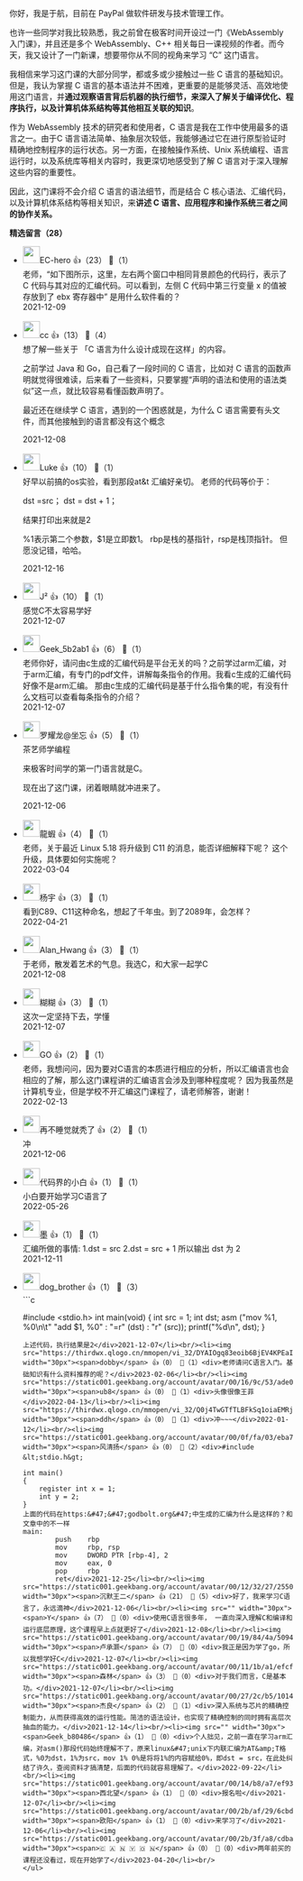 你好，我是于航，目前在 PayPal 做软件研发与技术管理工作。

也许一些同学对我比较熟悉，我之前曾在极客时间开设过一门《WebAssembly 入门课》，并且还是多个 WebAssembly、C++ 相关每日一课视频的作者。而今天，我又设计了一门新课，想要带你从不同的视角来学习 “C” 这门语言。

我相信来学习这门课的大部分同学，都或多或少接触过一些 C 语言的基础知识。但是，我认为掌握 C 语言的基本语法并不困难，更重要的是能够灵活、高效地使用这门语言，并**通过观察语言背后机器的执行细节，来深入了解关于编译优化、程序执行，以及计算机体系结构等其他相互关联的知识**。

作为 WebAssembly 技术的研究者和使用者，C 语言是我在工作中使用最多的语言之一。由于C 语言语法简单、抽象层次较低，我能够通过它在进行原型验证时精确地控制程序的运行状态。另一方面，在接触操作系统、Unix 系统编程、语言运行时，以及系统库等相关内容时，我更深切地感受到了解 C 语言对于深入理解这些内容的重要性。

因此，这门课将不会介绍 C 语言的语法细节，而是结合 C 核心语法、汇编代码，以及计算机体系结构等相关知识，来**讲述 C 语言、应用程序和操作系统三者之间的协作关系。**
<div><strong>精选留言（28）</strong></div><ul>
<li><img src="https://static001.geekbang.org/account/avatar/00/28/8a/af/ea72650f.jpg" width="30px"><span>EC-hero</span> 👍（23） 💬（1）<div>老师，“如下图所示，这里，左右两个窗口中相同背景颜色的代码行，表示了 C 代码与其对应的汇编代码。可以看到，左侧 C 代码中第三行变量 x 的值被存放到了 ebx 寄存器中”     是用什么软件看的？</div>2021-12-09</li><br/><li><img src="https://static001.geekbang.org/account/avatar/00/0f/d6/43/0704d7db.jpg" width="30px"><span>cc</span> 👍（13） 💬（4）<div>想了解一些关于 「C 语言为什么设计成现在这样」的内容。

之前学过 Java 和 Go，自己看了一段时间的 C 语言，比如对 C 语言的函数声明就觉得很难读，后来看了一些资料，只要掌握“声明的语法和使用的语法类似”这一点，就比较容易看懂函数声明了。

最近还在继续学 C 语言，遇到的一个困惑就是，为什么 C 语言需要有头文件，而其他接触到的语言都没有这个概念
</div>2021-12-08</li><br/><li><img src="https://static001.geekbang.org/account/avatar/00/12/8e/10/10092bb1.jpg" width="30px"><span>Luke</span> 👍（10） 💬（1）<div>好早以前搞的os实验，看到那段at&amp;t 汇编好亲切。
老师的代码等价于：

dst =src；
dst = dst + 1；

结果打印出来就是2

%1表示第二个参数，$1是立即数1。
rbp是栈的基指针，rsp是栈顶指针。
但愿没记错，哈哈。</div>2021-12-16</li><br/><li><img src="https://static001.geekbang.org/account/avatar/00/10/c9/10/65fe5b06.jpg" width="30px"><span>J²</span> 👍（10） 💬（1）<div>感觉C不太容易学好</div>2021-12-07</li><br/><li><img src="https://thirdwx.qlogo.cn/mmopen/vi_32/Q0j4TwGTfTK9Yvy5STDw874VEEuPehIcONR9kEq7knIicUNuINU0ovf2ViabhFqiabZiaoXC5FqL89YDCxp3tBnFzA/132" width="30px"><span>Geek_5b2ab1</span> 👍（6） 💬（1）<div>老师你好，请问由c生成的汇编代码是平台无关的吗？之前学过arm汇编，对于arm汇编，有专门的pdf文件，讲解每条指令的作用。我看c生成的汇编代码好像不是arm汇编。
那由c生成的汇编代码是基于什么指令集的呢，有没有什么文档可以查看每条指令的介绍？</div>2021-12-07</li><br/><li><img src="https://static001.geekbang.org/account/avatar/00/1d/42/df/a034455d.jpg" width="30px"><span>罗耀龙@坐忘</span> 👍（5） 💬（1）<div>茶艺师学编程

来极客时间学的第一门语言就是C。

现在出了这门课，闭着眼睛就冲进来了。</div>2021-12-06</li><br/><li><img src="https://static001.geekbang.org/account/avatar/00/0f/42/8c/373d4027.jpg" width="30px"><span>龍蝦</span> 👍（4） 💬（1）<div>老师，关于最近 Linux 5.18 将升级到 C11 的消息，能否详细解释下呢？
这个升级，具体要如何实施呢？</div>2022-03-04</li><br/><li><img src="https://static001.geekbang.org/account/avatar/00/0f/7b/89/34f2cbcc.jpg" width="30px"><span>杨宇</span> 👍（3） 💬（1）<div>看到C89、C11这种命名，想起了千年虫。到了2089年，会怎样？</div>2022-04-21</li><br/><li><img src="https://static001.geekbang.org/account/avatar/00/1f/48/a3/92027340.jpg" width="30px"><span>Alan_Hwang</span> 👍（3） 💬（1）<div>于老师，散发着艺术的气息。我选C，和大家一起学C</div>2021-12-08</li><br/><li><img src="https://static001.geekbang.org/account/avatar/00/10/4b/31/c1ce2abc.jpg" width="30px"><span>糊糊</span> 👍（3） 💬（1）<div>这次一定坚持下去，学懂</div>2021-12-07</li><br/><li><img src="https://static001.geekbang.org/account/avatar/00/25/3f/92/f4a1c192.jpg" width="30px"><span>GO</span> 👍（2） 💬（1）<div>老师，我想问问，因为要对C语言的本质进行相应的分析，所以汇编语言也会相应的了解，那么这门课程讲的汇编语言会涉及到哪种程度呢？
因为我虽然是计算机专业，但是学校不开汇编这门课程了，请老师解答，谢谢！</div>2022-02-13</li><br/><li><img src="https://static001.geekbang.org/account/avatar/00/14/e9/c5/496bdd2a.jpg" width="30px"><span>再不睡觉就秃了</span> 👍（2） 💬（1）<div>冲</div>2021-12-06</li><br/><li><img src="https://static001.geekbang.org/account/avatar/00/2d/f7/7a/73e705a2.jpg" width="30px"><span>代码界的小白</span> 👍（1） 💬（1）<div>小白要开始学习C语言了</div>2022-05-26</li><br/><li><img src="https://static001.geekbang.org/account/avatar/00/27/ed/44/4399a41a.jpg" width="30px"><span>墨</span> 👍（1） 💬（1）<div>汇编所做的事情:
1.dst = src
2.dst = src + 1
所以输出 dst 为 2</div>2021-12-11</li><br/><li><img src="http://thirdwx.qlogo.cn/mmopen/vi_32/DYAIOgq83er6OV33jHia3U9LYlZEx2HrpsELeh3KMlqFiaKpSAaaZeBttXRAVvDXUgcufpqJ60bJWGYGNpT7752w/132" width="30px"><span>dog_brother</span> 👍（1） 💬（3）<div>```c

#include &lt;stdio.h&gt;
int main(void) {
  int src = 1;
  int dst;
  asm (&quot;mov %1, %0\n\t&quot;
       &quot;add $1, %0&quot;
       : &quot;=r&quot; (dst)
       : &quot;r&quot; (src));
  printf(&quot;%d\n&quot;, dst);
}
```
上述代码，执行结果是2</div>2021-12-07</li><br/><li><img src="https://thirdwx.qlogo.cn/mmopen/vi_32/DYAIOgq83eoib6BjEV4KPEaIdlLEfoVFRCxCSlL2XaIVDiaakvjhWEibibym323ZeHXAY46JMO3nSHmjiaWtAY47eww/132" width="30px"><span>dobby</span> 👍（0） 💬（1）<div>老师请问C语言入门。基础知识有什么资料推荐的呢？</div>2023-02-06</li><br/><li><img src="https://static001.geekbang.org/account/avatar/00/16/9c/53/ade0afb0.jpg" width="30px"><span>ub8</span> 👍（0） 💬（1）<div>头像很像王菲</div>2022-04-13</li><br/><li><img src="https://thirdwx.qlogo.cn/mmopen/vi_32/Q0j4TwGTfTLBFkSq1oiaEMRjtyyv4ZpCI0OuaSsqs04ODm0OkZF6QhsAh3SvqhxibS2n7PLAVZE3QRSn5Hic0DyXg/132" width="30px"><span>ddh</span> 👍（0） 💬（1）<div>冲~~~</div>2022-01-12</li><br/><li><img src="https://static001.geekbang.org/account/avatar/00/0f/fa/03/eba78e43.jpg" width="30px"><span>风清扬</span> 👍（0） 💬（2）<div>#include &lt;stdio.h&gt;

int main()
{
    register int x = 1;
    int y = 2;
}  
上面的代码在https:&#47;&#47;godbolt.org&#47;中生成的汇编为什么是这样的？和文章中的不一样
main:
        push    rbp
        mov     rbp, rsp
        mov     DWORD PTR [rbp-4], 2
        mov     eax, 0
        pop     rbp
        ret</div>2021-12-25</li><br/><li><img src="https://static001.geekbang.org/account/avatar/00/12/32/27/25501d3e.jpg" width="30px"><span>沉默王二</span> 👍（21） 💬（5）<div>好了，我来学习C语言了，永远滴神</div>2021-12-06</li><br/><li><img src="" width="30px"><span>Y</span> 👍（7） 💬（0）<div>使用C语言很多年， 一直向深入理解C和编译和运行底层原理，这个课程早上点就更好了</div>2021-12-08</li><br/><li><img src="https://static001.geekbang.org/account/avatar/00/19/84/4a/50940078.jpg" width="30px"><span>卢承灏</span> 👍（7） 💬（0）<div>我正是因为学了go，所以我想学好C</div>2021-12-07</li><br/><li><img src="https://static001.geekbang.org/account/avatar/00/11/1b/a1/efcf7306.jpg" width="30px"><span>森林</span> 👍（3） 💬（0）<div>对于我们而言，C是基本功。</div>2021-12-07</li><br/><li><img src="https://static001.geekbang.org/account/avatar/00/27/2c/b5/10141329.jpg" width="30px"><span>杰良</span> 👍（2） 💬（1）<div>深入系统与芯片的精确控制能力，从而获得高效的运行性能。简洁的语法设计，也实现了精确控制的同时拥有高层次抽血的能力。</div>2021-12-14</li><br/><li><img src="" width="30px"><span>Geek_b80486</span> 👍（1） 💬（0）<div>个人拙见，之前一直在学习arm汇编，对asm()那段代码始终理解不了，原来linux&#47;unix下内联汇编为AT&amp;T格式，%0为dst，1%为src，mov 1% 0%是将将1%的内容赋给0%，即dst = src，在此处纠结了许久，查阅资料才搞清楚，后面的代码就容易理解了。</div>2022-09-22</li><br/><li><img src="https://static001.geekbang.org/account/avatar/00/14/b8/a7/ef93de5c.jpg" width="30px"><span>西北望</span> 👍（1） 💬（0）<div>报名啦</div>2021-12-07</li><br/><li><img src="https://static001.geekbang.org/account/avatar/00/2b/af/29/6cbdf6e0.jpg" width="30px"><span>欧阳</span> 👍（1） 💬（0）<div>来学习了</div>2021-12-06</li><br/><li><img src="https://static001.geekbang.org/account/avatar/00/2b/3f/a8/cdbab84b.jpg" width="30px"><span>🇨 🇦 🇳 🇾 🇴 🇳</span> 👍（0） 💬（0）<div>两年前买的课程还没看过，现在开始学了</div>2023-04-20</li><br/>
</ul>